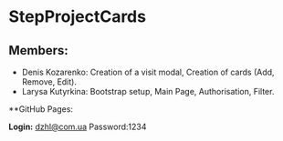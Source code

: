 # StepProjectCards

## Members:

* Denis Kozarenko: Creation of a visit modal, Creation of cards (Add, Remove, Edit).
* Larysa Kutyrkina: Bootstrap setup, Main Page, Authorisation, Filter.

**GitHub Pages: 

**Login:** dzhl@com.ua Password:1234
